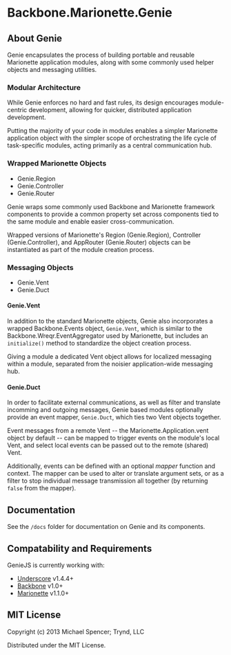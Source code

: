 # Backbone.Marionette.Genie

## About Genie

Genie encapsulates the process of building portable and reusable Marionette
application modules, along with some commonly used helper objects and messaging
utilities.

### Modular Architecture

While Genie enforces no hard and fast rules, its design encourages
module-centric development, allowing for quicker, distributed application
development.

Putting the majority of your code in modules enables a simpler Marionette
application object with the simpler scope of orchestrating the life cycle of
task-specific modules, acting primarily as a central communication hub.

### Wrapped Marionette Objects

*   Genie.Region
*   Genie.Controller
*   Genie.Router

Genie wraps some commonly used Backbone and Marionette framework components to
provide a common property set across components tied to the same module and
enable easier cross-communication.

Wrapped versions of Marionette's Region (Genie.Region), Controller
(Genie.Controller), and AppRouter (Genie.Router) objects can be instantiated as
part of the module creation process.

### Messaging Objects

*   Genie.Vent
*   Genie.Duct

#### Genie.Vent

In addition to the standard Marionette objects, Genie also incorporates a
wrapped Backbone.Events object, `Genie.Vent`, which is similar to the
Backbone.Wreqr.EventAggregator used by Marionette, but includes an
`initialize()` method to standardize the object creation process.

Giving a module a dedicated Vent object allows for localized messaging within a
module, separated from the noisier application-wide messaging hub.

#### Genie.Duct

In order to facilitate external communications, as well as filter and translate
incomming and outgoing messages, Genie based modules optionally provide an
event mapper, `Genie.Duct`, which ties two Vent objects together.

Event messages from a remote Vent -- the Marionette.Application.vent object by
default -- can be mapped to trigger events on the module's local Vent, and
select local events can be passed out to the remote (shared) Vent.

Additionally, events can be defined with an optional *mapper* function and
context. The mapper can be used to alter or translate argument sets, or as a
filter to stop individual message transmission all together (by returning
`false` from the mapper).

## Documentation

See the `/docs` folder for documentation on Genie and its components.

## Compatability and Requirements

GenieJS is currently working with:

*   [Underscore](http://underscorejs.org/) v1.4.4+
*   [Backbone](http://backbonejs.org) v1.0+
*   [Marionette](http://marionettejs.com) v1.1.0+

## MIT License

Copyright (c) 2013 Michael Spencer; Trynd, LLC

Distributed under the MIT License.

